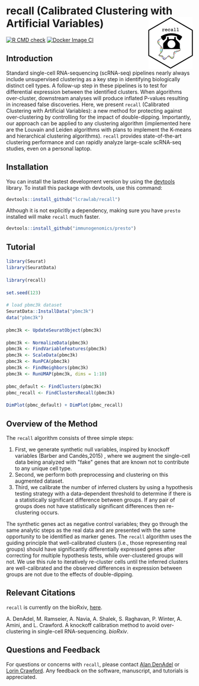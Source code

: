 # recall (Calibrated Clustering with Artificial Variables) <img src="man/figures/recall_logo.png" align="right" alt="" width="120"/>

[![R CMD check](https://github.com/lcrawlab/recall/actions/workflows/check-standard.yml/badge.svg)](https://github.com/lcrawlab/recall/actions/workflows/check-standard.yml)
[![Docker Image CI](https://github.com/lcrawlab/recall/actions/workflows/docker-image.yml/badge.svg)](https://github.com/lcrawlab/recall/actions/workflows/docker-image.yml)

## Introduction

Standard single-cell RNA-sequencing (scRNA-seq) pipelines nearly always include unsupervised clustering as a key step in identifying biologically distinct cell types. A follow-up step in these pipelines is to test for differential expression between the identified clusters. When algorithms over-cluster, downstream analyses will produce inflated P-values resulting in increased false discoveries.
Here, we present `recall` (Calibrated Clustering with Artificial Variables): a new method for protecting against over-clustering by controlling for the impact of double-dipping.
Importantly, our approach can be applied to any clustering algorithm (implemented here are the Louvain and Leiden algorithms with plans to implement the K-means and hierarchical clustering algorithms).
`recall` provides state-of-the-art clustering performance and can rapidly analyze large-scale scRNA-seq studies, even on a personal laptop.

## Installation

You can install the lastest development version by using the [devtools](https://CRAN.R-project.org/package=devtools) library. To install this package with devtools, use this command:

```r
devtools::install_github("lcrawlab/recall")
```

Although it is not explicitly a dependency, making sure you have `presto` installed will make `recall` much faster.

```r
devtools::install_github("immunogenomics/presto")
```


## Tutorial

```r
library(Seurat)
library(SeuratData)

library(recall)

set.seed(123)

# load pbmc3k dataset
SeuratData::InstallData("pbmc3k")
data("pbmc3k")

pbmc3k <- UpdateSeuratObject(pbmc3k)

pbmc3k <- NormalizeData(pbmc3k)
pbmc3k <- FindVariableFeatures(pbmc3k)
pbmc3k <- ScaleData(pbmc3k)
pbmc3k <- RunPCA(pbmc3k)
pbmc3k <- FindNeighbors(pbmc3k)
pbmc3k <- RunUMAP(pbmc3k, dims = 1:10)

pbmc_default <- FindClusters(pbmc3k)
pbmc_recall <- FindClustersRecall(pbmc3k)

DimPlot(pbmc_default) + DimPlot(pbmc_recall)
```
## Overview of the Method

The `recall` algorithm consists of three simple steps:

1. First, we generate synthetic null variables, inspired by knockoff variables (Barber and Candès,2015) , where we augment the single-cell data being analyzed with "fake" genes that are known not to contribute to any unique cell type.
2. Second, we perform both preprocessing and clustering on this augmented dataset.
3. Third, we calibrate the number of inferred clusters by using a hypothesis testing strategy with a data-dependent threshold to determine if there is a statistically significant difference between groups. If any pair of groups does not have statistically significant differences then re-clustering occurs.

The synthetic genes act as negative control variables; they go through the same analytic steps as the real data and are presented with the same opportunity to be identified as marker genes.
The `recall` algorithm uses the guiding principle that well-calibrated clusters (i.e., those representing real groups) should have significantly differentially expressed genes after correcting for multiple hypothesis tests, while over-clustered groups will not.
We use this rule to iteratively re-cluster cells until the inferred clusters are well-calibrated and the observed differences in expression between groups are not due to the effects of double-dipping.

## Relevant Citations
`recall` is currently on the bioRxiv, [here](https://www.biorxiv.org/content/10.1101/2024.03.08.584180v1).

A. DenAdel, M. Ramseier, A. Navia, A. Shalek, S. Raghavan, P. Winter, A. Amini, and L. Crawford. A knockoff calibration method to avoid over-clustering in single-cell RNA-sequencing. _bioRxiv_.

## Questions and Feedback
For questions or concerns with `recall`, please contact
[Alan DenAdel](mailto:alan_denadel@brown.edu) or [Lorin Crawford](lcrawford@microsoft.com). Any feedback on the software, manuscript, and tutorials is appreciated.
